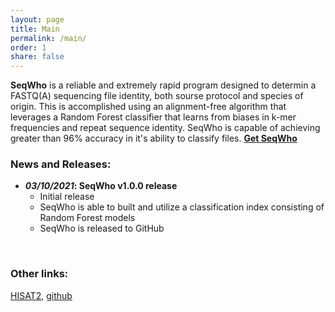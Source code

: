 ```yaml
---
layout: page
title: Main
permalink: /main/
order: 1
share: false
---
```


**SeqWho** is a reliable and extremely rapid program designed to determin a FASTQ(A) sequencing file identity, both sourse protocol and species of origin. This is accomplished using an alignment-free algorithm that leverages a Random Forest classifier that learns from biases in k-mer frequencies and repeat sequence identity. SeqWho is capable of achieving greater than 96% accuracy in it's ability to classify files.
[__Get SeqWho__](https://github.com/DaehwanKimLab/seqwho)

### News and Releases:
+ __*03/10/2021*: SeqWho v1.0.0 release__
    - Initial release
    - SeqWho is able to built and utilize a classification index consisting of Random Forest models
    - SeqWho is released to GitHub
<br>

### Other links:
[HISAT2](http://ccb.jhu.edu/software/hisat2/index.shtml), [github](https://github.com/DaehwanKimLab/hisat2)  
